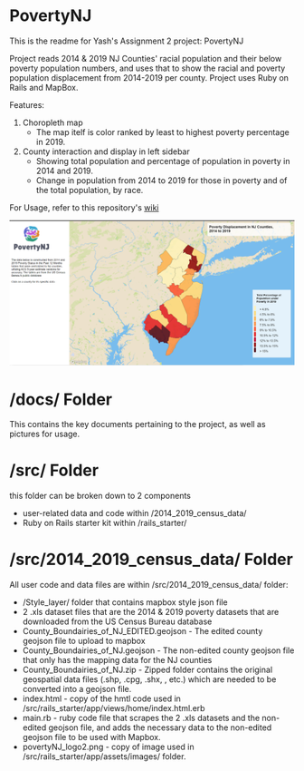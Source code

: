 # PovertyNJ

This is the readme for Yash's Assignment 2 project: PovertyNJ

Project reads 2014 & 2019 NJ Counties' racial population and their below poverty population numbers, and uses that to show the racial and poverty population displacement from 2014-2019 per county. Project uses Ruby on Rails and MapBox.

Features:
1. Choropleth map
   * The map itelf is color ranked by least to highest poverty percentage in 2019.
2. County interaction and display in left sidebar
   * Showing total population and percentage of population in poverty in 2014 and 2019.
   * Change in population from 2014 to 2019 for those in poverty and of the total population, by race.


For Usage, refer to this repository's [wiki](https://github.com/dhayalytcnj/PovertyNJ/wiki/How-to-Use-or-Contribute)

![alt text](https://github.com/dhayalytcnj/PovertyNJ/blob/f0949a5c1cf3e2b810880568d16db270c0bd6919/docs/mainpage%20pic.PNG)


# /docs/ Folder
This contains the key documents pertaining to the project, as well as pictures for usage.

# /src/ Folder
this folder can be broken down to 2 components
* user-related data and code within /2014_2019_census_data/
* Ruby on Rails starter kit within /rails_starter/

# /src/2014_2019_census_data/ Folder
All user code and data files are within /src/2014_2019_census_data/ folder:

* /Style_layer/ folder that contains mapbox style json file
* 2 .xls dataset files that are the 2014 & 2019 poverty datasets that are downloaded from the US Census Bureau database
* County_Boundairies_of_NJ_EDITED.geojson - The edited county geojson file to upload to mapbox
* County_Boundairies_of_NJ.geojson - The non-edited county geojson file that only has the mapping data for the NJ counties
* County_Boundairies_of_NJ.zip - Zipped folder contains the original geospatial data files (.shp, .cpg, .shx, , etc.) which are needed to be converted into a geojson file.
* index.html - copy of the hmtl code used in /src/rails_starter/app/views/home/index.html.erb
* main.rb - ruby code file that scrapes the 2 .xls datasets and the non-edited geojson file, and adds the necessary data to the non-edited geojson file to be used with Mapbox.
* povertyNJ_logo2.png - copy of image used in /src/rails_starter/app/assets/images/ folder.
